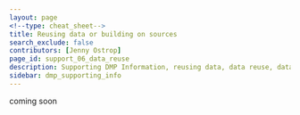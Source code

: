 ```yaml
---
layout: page
<!--type: cheat_sheet-->
title: Reusing data or building on sources
search_exclude: false
contributors: [Jenny Ostrop]
page_id: support_06_data_reuse
description: Supporting DMP Information, reusing data, data reuse, data re-use, pre-existing data
sidebar: dmp_supporting_info
---
```


coming soon